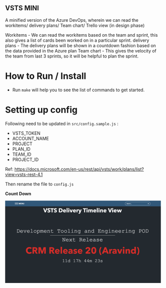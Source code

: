 ## VSTS  MINI 

A minified version of the Azure DevOps, wherein we can read the workitems/ delivery plans/ Team chart/ Trello view (in design phase)

Workitems - We can read the workitems based on the team and sprint, this also gives a list of cards been worked on in a particular sprint.
delivery plans - The delivery plans will be shown in a countdown fashion based on the data provided in the Azure plan
Team chart - This gives the velocity of the team from last 3 sprints, so it will be helpful to plan the sprint.

# **How to Run / Install**
- Run `make` will help you to see the list of commands to get started.


# Setting up config

Following need to be updated in `src/config.sample.js` :

- VSTS_TOKEN
- ACCOUNT_NAME
- PROJECT
- PLAN_ID
- TEAM_ID
- PROJECT_ID

Ref: https://docs.microsoft.com/en-us/rest/api/vsts/work/plans/list?view=vsts-rest-4.1

Then rename the file to `config.js`

**Count Down**

![Full screen](VSTS-MINI-Delivery-plan.png)
